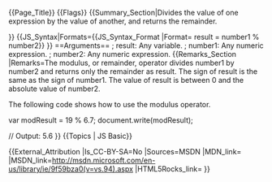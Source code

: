 {{Page_Title}}
{{Flags}}
{{Summary_Section|Divides the value of one expression by the value of another, and returns the remainder.

}}
{{JS_Syntax|Formats={{JS_Syntax_Format
|Format= result = number1 % number2}}
}}
==Arguments==
; result: Any variable.
; number1: Any numeric expression.
; number2: Any numeric expression.
{{Remarks_Section
|Remarks=The modulus, or remainder, operator divides number1 by number2 and returns only the remainder as result. The sign of result is the same as the sign of number1. The value of result is between 0 and the absolute value of number2.

The following code shows how to use the modulus operator.

 var modResult = 19 % 6.7;
 document.write(modResult);
 
 // Output: 5.6
}}
{{Topics | JS Basic}}

{{External_Attribution
|Is_CC-BY-SA=No
|Sources=MSDN
|MDN_link=
|MSDN_link=http://msdn.microsoft.com/en-us/library/ie/9f59bza0(v=vs.94).aspx
|HTML5Rocks_link=
}}